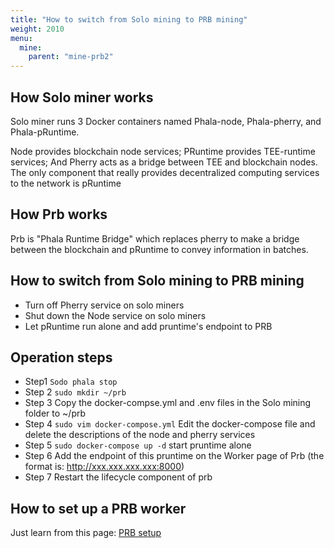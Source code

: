```yaml
---
title: "How to switch from Solo mining to PRB mining"
weight: 2010
menu:
  mine:
    parent: "mine-prb2"
---
```


## How Solo miner works

Solo miner runs 3 Docker containers named Phala-node, Phala-pherry, and Phala-pRuntime. 

Node provides blockchain node services; PRuntime provides TEE-runtime services; And Pherry acts as a bridge between TEE and blockchain nodes. The only component that really provides decentralized computing services to the network is pRuntime

## How Prb works

Prb is "Phala Runtime Bridge" which replaces pherry to make a bridge between the blockchain and pRuntime to convey information in batches.

## How to switch from Solo mining to PRB mining

* Turn off Pherry service on solo miners
* Shut down the Node service on solo miners
* Let pRuntime run alone and add pruntime's endpoint to PRB

## Operation steps
* Step1
`Sodo phala stop`
* Step 2
`sudo mkdir ~/prb`
* Step 3
Copy the docker-compse.yml and .env files in the Solo mining folder to ~/prb
* Step 4
`sudo vim docker-compose.yml`
Edit the docker-compose file and delete the descriptions of the node and pherry services
* Step 5
`sudo docker-compose up -d` 
start pruntime alone
* Step 6
Add the endpoint of this pruntime on the Worker page of Prb (the format is: http://xxx.xxx.xxx.xxx:8000)
* Step 7
Restart the lifecycle component of prb

## How to set up a PRB worker
Just learn from this page: [PRB setup](/en-us/mine/prb2/deployment-guide/)

